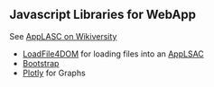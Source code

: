 ## Javascript Libraries for WebApp
See [AppLASC on Wikiversity](https://en.wikiversity.orh/wiki/AppLSAC)
* [LoadFile4DOM](https://niehausbert.gitlab.io/loadfile4dom) for loading files into an [AppLSAC](https://en.wikiversity.orh/wiki/AppLSAC)
* [Bootstrap](https://github.com/twbs/bootstrap)
* [Plotly](https://github.com/plotly/plotly.js) for Graphs

